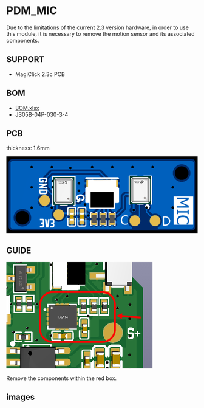 # PDM_MIC

Due to the limitations of the current 2.3 version hardware, in order to use this module, it is necessary to remove the motion sensor and its associated components.



## SUPPORT

- MagiClick 2.3c PCB



## BOM

-  [BOM.xlsx](BOM.xlsx) 
- JS05B-04P-030-3-4

## PCB

thickness: 1.6mm

![1](images/1.png)

## GUIDE

![2](images/2.png)

Remove the components within the red box.



## images

